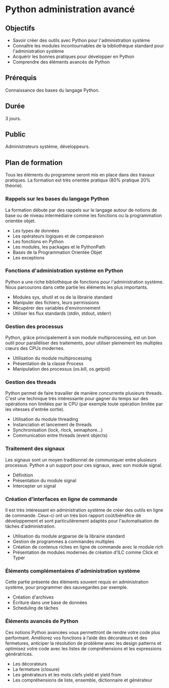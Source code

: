 # Python administration avancé

## Objectifs

- Savoir créer des outils avec Python pour l'administration système
- Connaître les modules incontournables de la bibliothèque standard pour l'administration système
- Acquérir les bonnes pratiques pour développer en Python
- Comprendre des éléments avancés de Python

## Prérequis

Connaissance des bases du langage Python.

## Durée

3 jours.

## Public

Administrateurs système, développeurs.

## Plan de formation

Tous les éléments du programme seront mis en place dans des travaux pratiques. La formation est très orientée pratique (80% pratique 20% théorie).

### Rappels sur les bases du langage Python

La formation débute par des rappels sur le langage autour de notions de base ou de niveau intermédiaire comme les fonctions ou la programmation orientée objet.

- Les types de données
- Les opérateurs logiques et de comparaison
- Les fonctions en Python
- Les modules, les packages et le PythonPath
- Bases de la Programmation Orientée Objet
- Les exceptions

### Fonctions d'administration système en Python

Python a une riche bibliothèque de fonctions pour l'administration système. Nous parcourons dans cette partie les éléments les plus importants.

- Modules sys, shutil et os de la librairie standard
- Manipuler des fichiers, leurs permissions
- Récupérer des variables d'environnement
- Utiliser les flux standards (stdin, stdout, stderr)

### Gestion des processus

Python, grâce principalement à son module multiprocessing, est un bon outil pour paralléliser des traitements, pour utiliser pleinement les multiples cœurs des CPUs modernes.

- Utilisation du module multiprocessing
- Présentation de la classe Process
- Manipulation des processus (os.kill, os.getpid)

### Gestion des threads

Python permet de faire travailler de manière concurrente plusieurs threads. C'est une technique très intéressante pour gagner du temps sur des opérations non limitées par le CPU (par exemple toute opération limitée par les vitesses d'entrée sortie).

- Utilisation du module threading
- Instanciation et lancement de threads
- Synchronisation (lock, rlock, semaphore...)
- Communication entre threads (event objects)

### Traitement des signaux

Les signaux sont un moyen traditionnel de communiquer entre plusieurs processus. Python a un support pour ces signaux, avec son module signal.

- Définition
- Présentation du module signal
- Intercepter un signal

### Création d'interfaces en ligne de commande

Il est très intéressant en administration système de créer des outils en ligne de commande. Ceux-ci ont un très bon rapport coût/bénéfice de développement et sont particulièrement adaptés pour l'automatisation de tâches d'administration.

- Utilisation du module argparse de la librairie standard
- Gestion de programmes à commandes multiples
- Création de contenus riches en ligne de commande avec le module rich
- Présentation de modules modernes de création d'ILC comme Click et Typer

### Éléments complémentaires d'administration système

Cette partie présente des éléments souvent requis en administration système, pour programmer des sauvegardes par exemple.

- Création d'archives
- Écriture dans une base de données
- Scheduling de tâches

### Éléments avancés de Python

Ces notions Python avancées vous permettront de rendre votre code plus performant. Améliorez vos fonctions à l’aide des décorateurs et des fermetures, anticiper la résolution de problème avec les design patterns et optimisez votre code avec les listes de compréhensions et les expressions génératrices.

- Les décorateurs
- La fermeture (closure)
- Les générateurs et les mots clefs yield et yield from
- Les compréhensions de liste, ensemble, dictionnaire et générateur
